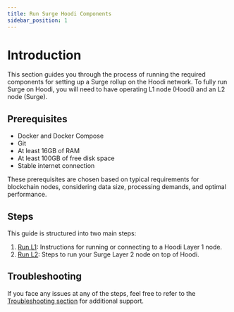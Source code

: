 ```yaml
---
title: Run Surge Hoodi Components
sidebar_position: 1
---
```


# Introduction

This section guides you through the process of running the required components for setting up a Surge rollup on the
Hoodi network. To fully run Surge on Hoodi, you will need to have operating L1 node (Hoodi) and an L2 node (Surge).

## Prerequisites

- Docker and Docker Compose
- Git
- At least 16GB of RAM
- At least 100GB of free disk space
- Stable internet connection

These prerequisites are chosen based on typical requirements for blockchain nodes, considering data size, processing
demands, and optimal performance.

## Steps

This guide is structured into two main steps:

1. [Run L1](./run-l1.md): Instructions for running or connecting to a Hoodi Layer 1 node.
2. [Run L2](./run-l2.mdx): Steps to run your Surge Layer 2 node on top of Hoodi.

## Troubleshooting

If you face any issues at any of the steps, feel free to refer to
the [Troubleshooting section](docs/troubleshooting/index.mdx) for additional support.
